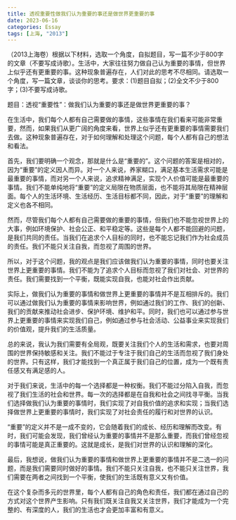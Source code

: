 ```yaml
---
title: 透视重要性做我们认为重要的事还是做世界更重要的事
date: 2023-06-16
categories: Essay
tags: [上海, "2013"]
---
```


（2013上海卷）根据以下材料，选取一个角度，自拟题目，写一篇不少于800字的文章（不要写成诗歌）。生活中，大家往往努力做自己认为重要的事情，但世界上似乎还有更重要的事。这种现象普遍存在，人们对此的思考不尽相同。请选取一个角度，写一篇文章，谈谈你的思考。要求：(1)题目自拟；(2)全文不少于800字；(3)不要写成诗歌。

题目：透视“重要性”：做我们认为重要的事还是做世界更重要的事？

在生活中，我们每个人都有自己需要做的事情，这些事情在我们看来可能非常重要，然而，如果我们从更广阔的角度来看，世界上似乎还有更重要的事情需要我们去做。这种现象普遍存在，对于如何理解和处理这个问题，每个人都有自己的想法和看法。

首先，我们要明确一个观念，那就是什么是“重要的”。这个问题的答案是相对的，因为“重要”的定义因人而异。对一个人来说，养家糊口，满足基本生活需求可能是最重要的事情，而对另一个人来说，追求精神满足，实现个人价值可能是最重要的事情。我们不能单纯地将“重要”的定义局限在物质层面，也不能将其局限在精神层面。每个人的生活环境、生活经历、生活目标都不同，因此，对于“重要”的理解和定义也各不相同。

然而，尽管我们每个人都有自己需要做的重要的事情，但我们也不能忽视世界上的大事，例如环境保护、社会公正、和平稳定等。这些是每个人都不能回避的问题，是我们共同的责任。当我们在追求个人目标的同时，也不能忘记我们作为社会成员的责任。我们不能只关注自我，而忽视了周围的世界。

所以，对于这个问题，我的观点是我们应该做我们认为重要的事情，同时也要关注世界上更重要的事情。我们不能为了追求个人目标而忽视了我们对社会、对世界的责任。我们需要找到一个平衡，既能实现自我，也能对社会作出贡献。

实际上，做我们认为重要的事情和做世界上更重要的事情并不是互相排斥的。我们可以通过做我们认为重要的事情来影响世界，例如通过我们的工作、我们的创新、我们的贡献来推动社会进步、保护环境、维护和平。同时，我们也可以通过参与世界上更重要的事情来实现我们自己，例如通过参与社会活动、公益事业来实现我们的价值观，提升我们的生活质量。

总的来说，我认为我们需要有全局观，既要关注我们个人的生活和需求，也要对周围的世界保持敏感和关注。我们不能过于专注于我们自己的生活而忽视了我们身处的世界。只有这样，我们才能找到一个真正属于我们自己的位置，成为一个既有责任感又有满足感的人。

对于我们来说，生活中的每一个选择都是一种权衡。我们不能过分陷入自我，而忽视了我们生活的社会和世界。每一次的选择都是在自我和社会之间找寻平衡。当我们选择做我们认为重要的事情时，我们实现了对自我价值的追求和实现；当我们选择做世界上更重要的事情时，我们实现了对社会责任的履行和对世界的认识。

“重要”的定义并不是一成不变的，它会随着我们的成长、经历和理解而改变。有时，我们可能会发现，我们曾经认为重要的事情并不是那么重要，而我们曾经忽视的事情可能是真正重要的。这就是成长，是我们对世界的认识和理解的深化。

最后，我想说，做我们认为重要的事情和做世界上更重要的事情并不是二选一的问题，而是我们需要同时做好的事情。我们不能只关注自我，也不能只关注世界，我们需要在两者之间找到一个平衡，使我们的生活既有意义又有价值。

在这个复杂而多元的世界里，每个人都有自己的角色和责任，我们都在通过自己的方式对这个世界产生影响。只有我们既关注自我又关注世界，我们才能成为一个完整的、有深度的人，我们的生活也才会更加丰富和有意义。